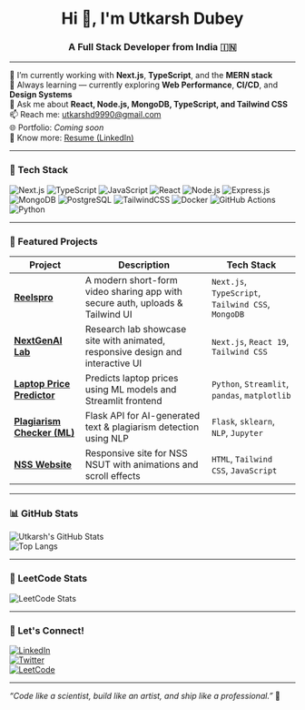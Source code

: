 <h1 align="center">Hi 👋, I'm Utkarsh Dubey</h1>
<h3 align="center">A Full Stack Developer from India 🇮🇳</h3>

---

🔭 I’m currently working with **Next.js**, **TypeScript**, and the **MERN stack**  
🌱 Always learning — currently exploring **Web Performance**, **CI/CD**, and **Design Systems**  
💬 Ask me about **React, Node.js, MongoDB, TypeScript, and Tailwind CSS**  
📫 Reach me: [utkarshd9990@gmail.com](mailto:utkarshd9990@gmail.com)  
🌐 Portfolio: _Coming soon_  
📄 Know more: [Resume (LinkedIn)](https://www.linkedin.com/in/utkarsh-dubey-25595728a/?jobid=1234)

---

### 🧰 Tech Stack

![Next.js](https://img.shields.io/badge/-Next.js-000000?logo=next.js&logoColor=white)
![TypeScript](https://img.shields.io/badge/-TypeScript-3178C6?logo=typescript&logoColor=white)
![JavaScript](https://img.shields.io/badge/-JavaScript-F7DF1E?logo=javascript&logoColor=black)
![React](https://img.shields.io/badge/-React-61DAFB?logo=react&logoColor=black)
![Node.js](https://img.shields.io/badge/-Node.js-339933?logo=node.js&logoColor=white)
![Express.js](https://img.shields.io/badge/-Express-000000?logo=express&logoColor=white)
![MongoDB](https://img.shields.io/badge/-MongoDB-47A248?logo=mongodb&logoColor=white)
![PostgreSQL](https://img.shields.io/badge/-PostgreSQL-336791?logo=postgresql&logoColor=white)
![TailwindCSS](https://img.shields.io/badge/-TailwindCSS-38B2AC?logo=tailwind-css&logoColor=white)
![Docker](https://img.shields.io/badge/-Docker-2496ED?logo=docker&logoColor=white)
![GitHub Actions](https://img.shields.io/badge/-GitHub%20Actions-2088FF?logo=github-actions&logoColor=white)
![Python](https://img.shields.io/badge/-Python-3776AB?logo=python&logoColor=white)

---

### 📌 Featured Projects

| Project | Description | Tech Stack |
|--------|-------------|------------|
| [**Reelspro**](https://github.com/UtkarshDubeyGIT/Reelspro) | A modern short-form video sharing app with secure auth, uploads & Tailwind UI | `Next.js`, `TypeScript`, `Tailwind CSS`, `MongoDB` |
| [**NextGenAI Lab**](https://github.com/UtkarshDubeyGIT/nextgenlab) | Research lab showcase site with animated, responsive design and interactive UI | `Next.js`, `React 19`, `Tailwind CSS` |
| [**Laptop Price Predictor**](https://github.com/UtkarshDubeyGIT/Laptop-Price-Predictor-ML-course-project-O2) | Predicts laptop prices using ML models and Streamlit frontend | `Python`, `Streamlit`, `pandas`, `matplotlib` |
| [**Plagiarism Checker (ML)**](https://github.com/UtkarshDubeyGIT/Plagiarism-Checker-ML-Model) | Flask API for AI-generated text & plagiarism detection using NLP | `Flask`, `sklearn`, `NLP`, `Jupyter` |
| [**NSS Website**](https://github.com/UtkarshDubeyGIT/NSS-Website-02) | Responsive site for NSS NSUT with animations and scroll effects | `HTML`, `Tailwind CSS`, `JavaScript` |

---

### 📊 GitHub Stats

![Utkarsh's GitHub Stats](https://github-readme-stats.vercel.app/api?username=UtkarshDubeyGIT&show_icons=true&theme=tokyonight)  
![Top Langs](https://github-readme-stats.vercel.app/api/top-langs/?username=UtkarshDubeyGIT&layout=compact&theme=tokyonight)

---

### 🧠 LeetCode Stats

![LeetCode Stats](https://leetcard.jacoblin.cool/UtkarshD9990?theme=dark&font=baloo&ext=contest&border=false&hide_rank=true)

---

### 💬 Let's Connect!

[![LinkedIn](https://img.shields.io/badge/-LinkedIn-0A66C2?style=for-the-badge&logo=linkedin&logoColor=white)](https://www.linkedin.com/in/utkarsh-dubey-25595728a/?jobid=1234)  
[![Twitter](https://img.shields.io/badge/-Twitter-1DA1F2?style=for-the-badge&logo=twitter&logoColor=white)](https://twitter.com/UtkarshD9990)  
[![LeetCode](https://img.shields.io/badge/-LeetCode-FFA116?style=for-the-badge&logo=leetcode&logoColor=white)](https://leetcode.com/Dubey9990/)

---

_“Code like a scientist, build like an artist, and ship like a professional.”_ 🚀
